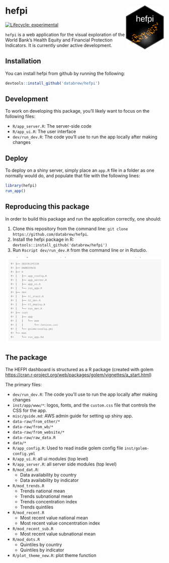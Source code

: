 
<!-- README.md is generated from README.Rmd. Please edit that file -->

# hefpi <a href='https://github.com/databrew/hepfi'><img src='man/figures/logo.png' align="right" height="139" /></a>

<!-- badges: start -->

[![Lifecycle:
experimental](https://img.shields.io/badge/lifecycle-experimental-orange.svg)](https://www.tidyverse.org/lifecycle/#experimental)
<!-- badges: end -->

`hefpi` is a web application for the visual exploration of the World
Bank’s Health Equity and Financial Protection Indicators. It is
currently under active development.

## Installation

You can install hefpi from github by running the following:

``` r
devtools::install_github('databrew/hefpi')
```

## Development

To work on developing this package, you’ll likely want to focus on the
following files:

  - `R/app_server.R`: The server-side code
  - `R/app_ui.R`: The user interface
  - `dev/run_dev.R`: The code you’ll use to run the app locally after
    making changes

## Deploy

To deploy on a shiny server, simply place an `app.R` file in a folder as
one normally would do, and populate that file with the following lines:

``` r
library(hefpi)
run_app()
```

## Reproducing this package

In order to build this package and run the application correctly, one
should:

1.  Clone this repository from the command line: `git clone
    https://github.com/databrew/hefpi`.  
2.  Install the hefpi package in R: `devtools::install_github('databrew/hefpi')`
3.  Run `Rscript dev/run_dev.R` from the command line or in Rstudio.

![](inst/app/www/golem_repo.png)


## The package

The HEFPI dashboard is structured as a R package (created with golem https://cran.r-project.org/web/packages/golem/vignettes/a_start.html)



The primary files:
- `dev/run_dev.R`: The code you'll use to run the app locally after making changes
- `inst/app/www/*`: logos, fonts, and the `custom.css` file that controls the CSS for the app.
- `misc/guide.md`: AWS admin guide for setting up shiny app.
- `data-raw/from_other/*`
- `data-raw/from_wb/*`
- `data-raw/from_website/*`
- `data-raw/raw_data.R`
- `data/*`
- `R/app_config.R`: Used to read insdie golem config file `inst/golem-config.yml`
- `R/app_ui.R`: all ui modules (top level)
- `R/app_server.R`: all server side modules (top level)
- `R/mod_dat.R`: 
  - Data availability by country
  - Data availability by indicator
- `R/mod_trends.R`
  - Trends national mean
  - Trends subnational mean
  - Trends concentration index
  - Trends quintiles
- `R/mod_recent.R` 
  - Most recent value national mean 
  - Most recent value concentration index 
- `R/mod_recent_sub.R`
  - Most recent value subnational mean
- `R/mod_dots.R`
  - Quintiles by country
  - Quintiles by indicator
- `R/plot_theme_new.R`: plot theme function
